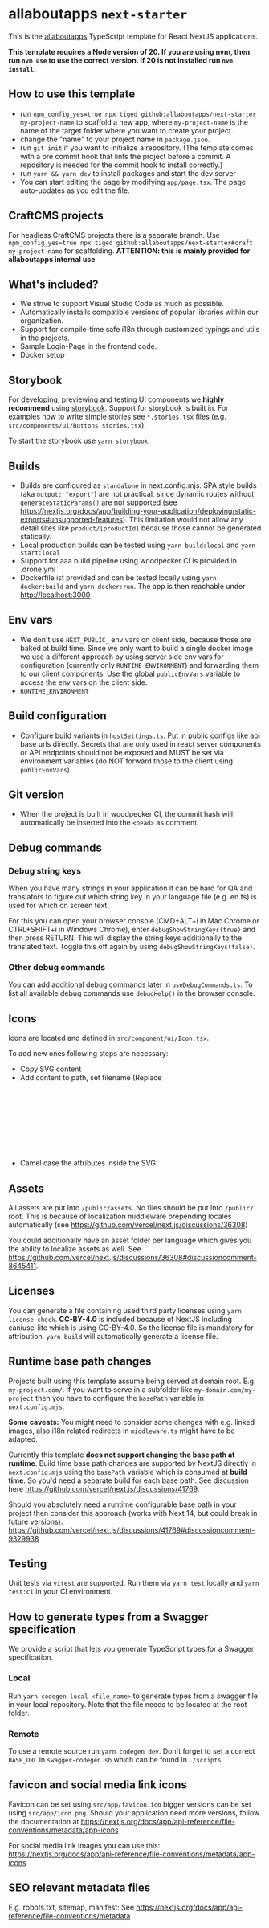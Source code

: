 # allaboutapps `next-starter`

This is the [allaboutapps](https://allaboutapps.at/) TypeScript template for React NextJS applications.

**This template requires a Node version of 20. If you are using nvm, then run `nvm use` to use the correct version. If 20 is not installed run `nvm install`.**

## How to use this template
- run `npm_config_yes=true npx tiged github:allaboutapps/next-starter my-project-name` to scaffold a new app, where `my-project-name` is the name of the target folder where you want to create your project.
- change the "name" to your project name in `package.json`.
- run `git init` if you want to initialize a repository. (The template comes with a pre commit hook that lints the project
  before a commit. A repository is needed for the commit hook to install correctly.)
- run `yarn && yarn dev` to install packages and start the dev server
- You can start editing the page by modifying `app/page.tsx`. The page auto-updates as you edit the file.

## CraftCMS projects
For headless CraftCMS projects there is a separate branch. Use `npm_config_yes=true npx tiged github:allaboutapps/next-starter#craft my-project-name` for scaffolding. **ATTENTION: this is mainly provided for allaboutapps internal use**

## What's included?
- We strive to support Visual Studio Code as much as possible.
- Automatically installs compatible versions of popular libraries within our organization.
- Support for compile-time safe i18n through customized typings and utils in the projects.
- Sample Login-Page in the frontend code.
- Docker setup

## Storybook
For developing, previewing and testing UI components we **highly recommend** using [storybook](https://storybook.js.org/). Support
for storybook is built in. For examples how to write simple stories see `*.stories.tsx` files (e.g. `src/components/ui/Buttons.stories.tsx`).

To start the storybook use `yarn storybook`.

## Builds
- Builds are configured as `standalone` in next.config.mjs. SPA style builds (aka `output: "export"`) are not practical,
since dynamic routes without `generateStaticParams()` are not supported (see https://nextjs.org/docs/app/building-your-application/deploying/static-exports#unsupported-features). This limitation would not allow any detail sites like `product/[productId]` because those cannot be generated statically.
- Local production builds can be tested using `yarn build:local` and `yarn start:local`
- Support for aaa build pipeline using woodpecker CI is provided in .drone.yml
- Dockerfile ist provided and can be tested locally using `yarn docker:build` and `yarn docker:run`. The app is then reachable under [http://localhost:3000](http://localhost:3000)


## Env vars
- We don't use `NEXT_PUBLIC_` env vars on client side, because those are baked at build time. Since we only want to build a single
docker image we use a different approach by using server side env vars for configuration (currently only `RUNTIME_ENVIRONMENT`) 
and forwarding them to our client components. Use the global `publicEnvVars` variable to access the env vars on the client side.
- `RUNTIME_ENVIRONMENT`

## Build configuration
- Configure build variants in `hostSettings.ts`. Put in public configs like api base urls directly. Secrets that 
are only used in react server components or API endpoints should not
be exposed and MUST be set via environment variables (do NOT forward those to the client using `publicEnvVars`).

## Git version
- When the project is built in woodpecker CI, the commit hash will automatically be inserted into the `<head>` as comment.

## Debug commands

### Debug string keys

When you have many strings in your application it can be hard for QA and translators to figure out which string key in your language file (e.g. en.ts) is used for which on screen text.

For this you can open your browser console (CMD+ALT+i in Mac Chrome or CTRL+SHIFT+i in Windows Chrome), enter `debugShowStringKeys(true)` and then press RETURN. This will display the string keys additionally to the translated text. Toggle this off again by using `debugShowStringKeys(false)`.

### Other debug commands

You can add additional debug commands later in `useDebugCommands.ts`. To list all available debug commands use `debugHelp()` in the browser console.

## Icons

Icons are located and defined in `src/component/ui/Icon.tsx`.

To add new ones following steps are necessary:

- Copy SVG content
- Add content to path, set filename (Replace <svg> with a <g> if you want to set transformations for all child elements)
- Camel case the attributes inside the SVG

## Assets
All assets are put into `/public/assets`. No files should be put into `/public/` root. This is because of localization middleware
prepending locales automatically (see https://github.com/vercel/next.js/discussions/36308)

You could additionally have an asset folder per language which gives you the ability to localize assets as well. See https://github.com/vercel/next.js/discussions/36308#discussioncomment-8645411.

## Licenses
You can generate a file containing used third party licenses using `yarn license-check`. **CC-BY-4.0** is included because of NextJS including caniuse-lite which is using CC-BY-4.0. So the license file is mandatory for attribution. 
`yarn build` will automatically generate a license file.

## Runtime base path changes
Projects built using this template assume being served at domain root. E.g. `my-project.com/`. If you want to
serve in a subfolder like `my-domain.com/my-project` then you have to configure the `basePath` variable in
`next.config.mjs`.

**Some caveats:** You might need to consider some changes with e.g. linked images, also i18n related redirects in `middleware.ts` might have to be adapted.

Currently this template **does not support changing the base path at runtime**. Build time base path changes are supported
by NextJS directly in `next.config.mjs` using the `basePath` variable which is consumed at **build time**. So you'd need
a separate build for each base path. See discussion here https://github.com/vercel/next.js/discussions/41769.

Should you absolutely need a runtime configurable base path in your project then consider this approach (works with
Next 14, but could break in future versions). https://github.com/vercel/next.js/discussions/41769#discussioncomment-9329938

## Testing
Unit tests via `vitest` are supported. Run them via `yarn test` locally and `yarn test:ci` in your CI environment.


## How to generate types from a Swagger specification

We provide a script that lets you generate TypeScript types for a Swagger specification.

### Local

Run `yarn codegen local <file_name>` to generate types from a swagger file in your local repository. Note that the file needs to be located at the root folder.

### Remote

To use a remote source run `yarn codegen dev`. Don't forget to set a correct `BASE_URL` in `swagger-codegen.sh` which can be found in `./scripts`.

## favicon and social media link icons
Favicon can be set using `src/app/favicon.ico` bigger versions can be set using `src/app/icon.png`. Should your
application need more versions, follow the documentation at https://nextjs.org/docs/app/api-reference/file-conventions/metadata/app-icons

For social media link images you can use this: https://nextjs.org/docs/app/api-reference/file-conventions/metadata/app-icons

## SEO relevant metadata files
E.g. robots.txt, sitemap, manifest:
See https://nextjs.org/docs/app/api-reference/file-conventions/metadata 


